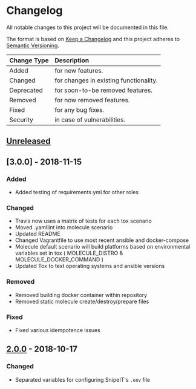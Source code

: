 # Changelog

All notable changes to this project will be documented in this file.

The format is based on [Keep a Changelog](http://keepachangelog.com/en/1.0.0/)
and this project adheres to [Semantic Versioning](http://semver.org/spec/v2.0.0.html).

| Change Type   | Description                            |
| :------------ | :------------------------------------- |
| Added         | for new features.                      |
| Changed       | for changes in existing functionality. |
| Deprecated    | for soon-to-be removed features.       |
| Removed       | for now removed features.              |
| Fixed         | for any bug fixes.                     |
| Security      | in case of vulnerabilities.            |

## [Unreleased]

## [3.0.0] - 2018-11-15

### Added

- Added testing of requirements.yml for other roles

### Changed

- Travis now uses a matrix of tests for each tox scenario
- Moved .yamllint into molecule scenario
- Updated README
- Changed Vagrantfile to use most recent ansible and docker-compose
- Molecule default scenario will build platforms based on environmental variables set in tox ( MOLECULE_DISTRO & MOLECULE_DOCKER_COMMAND )
- Updated Tox to test operating systems and ansible versions

### Removed

- Removed building docker container within repository
- Removed static molecule create/destroy/prepare files

### Fixed

- Fixed various idempotence issues

## [2.0.0] - 2018-10-17

### Changed

- Separated variables for configuring SnipeIT's `.env` file

[Unreleased]: https://github.com/joshuacherry/ansible-role-snipeit/compare/2.0.1...HEAD
[2.0.1]: https://github.com/joshuacherry/ansible-role-snipeit/compare/2.0.0...2.0.1
[2.0.0]: https://github.com/joshuacherry/ansible-role-snipeit/compare/1.0.0...2.0.0
